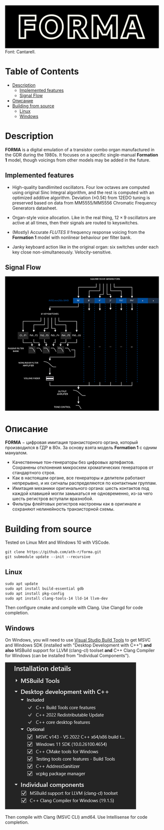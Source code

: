 ![](assets/images/logobg.svg)
Font: Cantarell.

# Table of Contents <!-- omit from toc -->
- [Description](#description)
  - [Implemented features](#implemented-features)
  - [Signal Flow](#signal-flow)
- [Описание](#описание)
- [Building from source](#building-from-source)
  - [Linux](#linux)
  - [Windows](#windows)

# Description

**FORMA** is a digital emulation of a transistor combo organ manufactured in the GDR during the 1980s. It focuses on a specific single-manual **Formation 1** model, though voicings from other models may be added in the future.

## Implemented features

* High-quality bandlimited oscillators. Four low octaves are computed using original Sinc Integral algorithm, and the rest is computed with an optimized additive algorithm. Deviation $(\pm0.5¢)$ from 12EDO tuning is preserved based on data from MM5555/MM5556 Chromatic Frequency Generators datasheet. 

* Organ-style voice allocation. Like in the real thing, $12 \times 9$ oscillators are active at all times, then their signals are routed to keyswitches.

* (Mostly) Accurate *FLUTES II* frequency response voicing from the **Formation 1** model with nonlinear behaviour per filter bank.

* Janky keyboard action like in the original organ: six switches under each key close non-simultaneously. Velocity-sensitive.

## Signal Flow

![](media/signalflow.drawio.png)

# Описание
**FORMA** $-$ цифровая имитация транзисторного органа, который производился в ГДР в 80х. За основу взята модель **Formation 1** с одним мануалом.
* Качественные тон-генераторы без цифровых артефактов. Сохранены отклонения микросхем хроматических генераторов от стандартного строя.
* Как в настоящем органе, все генераторы и делители работают непрерывно, и их сигналы распределяются по контактным группам.
* Имитация механики оригинального органа: шесть контактов под каждой клавишей могли замыкаться не одновременно, из-за чего шесть регистров вступали вразнобой.
* Фильтры флейтовых регистров настроены как в оригинале и сохраняют нелинейность транзисторной схемы.

# Building from source

Tested on Linux Mint and Windows 10 with VSCode.

```
git clone https://github.com/ath-r/forma.git
git submodule update --init --recursive
```

## Linux
```
sudo apt update
sudo apt install build-essential gdb
sudo apt install pkg-config
sudo apt install clang-tools-14 lld-14 llvm-dev
```
Then configure cmake and compile with Clang. Use Clangd for code completion.

## Windows

On Windows, you will need to use [Visual Studio Build Tools](https://visualstudio.microsoft.com/downloads/#build-tools-for-visual-studio-2022) to get MSVC and Windows SDK (installed with "Desktop Development with C++") **and also** MSBuild support for LLVM (clang-cl) toolset **and** C++ Clang Compiler for Windows (can be installed from "Individual Components").

![](media/buildtoolsinstallation.png)

 Then compile with Clang (MSVC CLI) amd64. Use Intellisense for code completion.